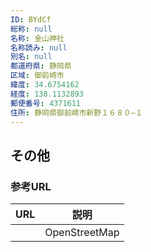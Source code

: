 ```yaml
---
ID: BYdCf
総称: null
名称: 金山神社
名称読み: null
別名: null
都道府県: 静岡県
区域: 御前崎市
緯度: 34.6754162
経度: 138.1132893
郵便番号: 4371611
住所: 静岡県御前崎市新野１６８０−１
---
```


## その他

### 参考URL

| URL | 説明          |
| --- | ------------- |
|     | OpenStreetMap |
